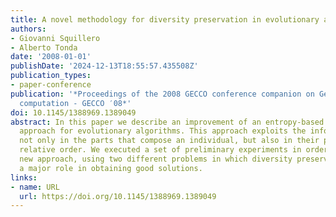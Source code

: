 ```yaml
---
title: A novel methodology for diversity preservation in evolutionary algorithms
authors:
- Giovanni Squillero
- Alberto Tonda
date: '2008-01-01'
publishDate: '2024-12-13T18:55:57.435508Z'
publication_types:
- paper-conference
publication: '*Proceedings of the 2008 GECCO conference companion on Genetic and evolutionary
  computation - GECCO ′08*'
doi: 10.1145/1388969.1389049
abstract: In this paper we describe an improvement of an entropy-based diversity preservation
  approach for evolutionary algorithms. This approach exploits the information contained
  not only in the parts that compose an individual, but also in their position and
  relative order. We executed a set of preliminary experiments in order to test the
  new approach, using two different problems in which diversity preservation plays
  a major role in obtaining good solutions.
links:
- name: URL
  url: https://doi.org/10.1145/1388969.1389049
---
```

